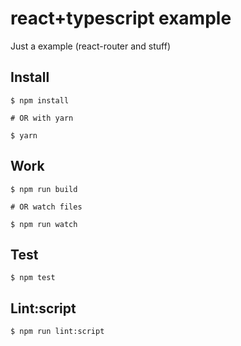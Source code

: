 # react+typescript example

Just a example (react-router and stuff)

## Install

```
$ npm install

# OR with yarn

$ yarn
```

## Work
```
$ npm run build

# OR watch files

$ npm run watch

```

## Test
```
$ npm test
```

## Lint:script
```
$ npm run lint:script
```
